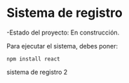 <h1> Sistema de registro </h1>

-Estado del proyecto: En construcción.

Para ejecutar el sistema, debes poner:

```npm install react```

sistema de registro 2
